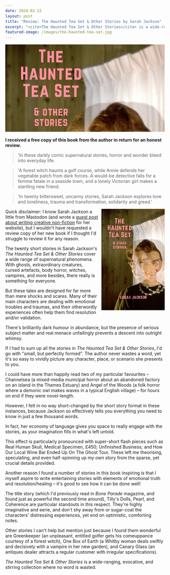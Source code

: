 ```yaml
---
date: 2024-02-22
layout: post
title: "Review: The Haunted Tea Set & Other Stories by Sarah Jackson"
excerpt: "<cite>The Haunted Tea Set & Other Stories</cite> is a wide-ranging, evocative, and stirring collection where no word is wasted."
featured-image: /images/the-haunted-tea-set.jpg
---
```


![The Haunted Tea Set & Other Stories](/images/the-haunted-tea-set.jpg)

**I received a free copy of this book from the author in return for an honest review.**

> 'In these darkly comic supernatural stories, horror and wonder bleed into everyday life.

> 'A forest witch haunts a golf course, while Annie defends her vegetable patch from dark forces. A would-be detective falls for a femme fatale in a seaside town, and a lonely Victorian girl makes a startling new friend.

> 'In twenty bittersweet, uncanny stories, Sarah Jackson explores love and loneliness, trauma and transformation, solidarity and greed.'

<img src="/images/the-haunted-tea-set-200.jpg" alt="The Haunted Tea Set & Other Stories" style="float: right; margin-bottom: 10px; margin-left: 10px;">

Quick disclaimer: I know Sarah Jackson a little from Mastodon (and wrote a [guest post about writing creative non-fiction](https://sarah-i-jackson.ghost.io/writing-the-self-safely-with-micro-creative-non-fiction/) for her website), but I wouldn't have requested a review copy of her new book if I thought I'd struggle to review it for any reason.

The twenty short stories in Sarah Jackson's <cite>The Haunted Tea Set & Other Stories</cite> cover a wide range of supernatural phenomena. With ghosts, extraordinary creatures, cursed artefacts, body horror, witches, vampires, and more besides, there really is something for everyone. 

But these tales are designed for far more than mere shocks and scares. Many of their main characters are dealing with emotional troubles and traumas, and their otherwordly experiences often help them find resolution and/or validation.

There's brilliantly dark humour in abundance, but the presence of serious subject matter and real menace unfailingly prevents a descent into outright whimsy.

If I had to sum up all the stories in <cite>The Haunted Tea Set & Other Stories</cite>, I'd go with "small, but perfectly formed". The author never wastes a word, yet it's so easy to vividly picture any character, place, or scenario she presents to you.

I could have more than happily read two of my particular favourites &ndash; Channelsea (a mixed-media municipal horror about an abandoned factory on an island in the Thames Estuary) and Angel of the Woods (a folk horror where a demonic owl makes waves in a typical English village) &ndash; for hours on end if they were novel-length.

However, I felt in no way short-changed by the short story format in these instances, because Jackson so effectively tells you everything you need to know in just a few thousand words.

In fact, her economy of language gives you space to really engage with the stories, as your imagination fills in what's left untold.

This effect is particularly pronounced with super-short flash pieces such as Real Human Skull, Medical Specimen, £450; Unfinished Business; and How Our Local Wine Bar Ended Up On The Ghost Tour. These left me theorising, speculating, and even half-spinning up my own story from the sparse, yet crucial details provided.

Another reason I found a number of stories in this book inspiring is that I myself aspire to write entertaining stories with elements of emotional truth and resolution/healing &ndash; it's good to see how it can be done well!

The title story (which I'd previously read in <cite>Bone Parade</cite> magazine, and found just as powerful the second time around), Tilly's Dolls, Pearl, and Coherence are particular standouts in this respect. They're highly imaginative and eerie, and don't shy away from or sugar-coat the characters' distressing experiences, yet end on optimistic, comforting notes.

Other stories I can't help but mention just because I found them wonderful are Greenkeeper (an unpleasant, entitled golfer gets his comeuppance courtesy of a forest witch), One Box of Earth (a Whitby woman deals swiftly and decisively with a vampire in her new garden), and Canary Glass (an antiques dealer attracts a regular customer with irregular specifications).

<cite>The Haunted Tea Set & Other Stories</cite> is a wide-ranging, evocative, and stirring collection where no word is wasted.